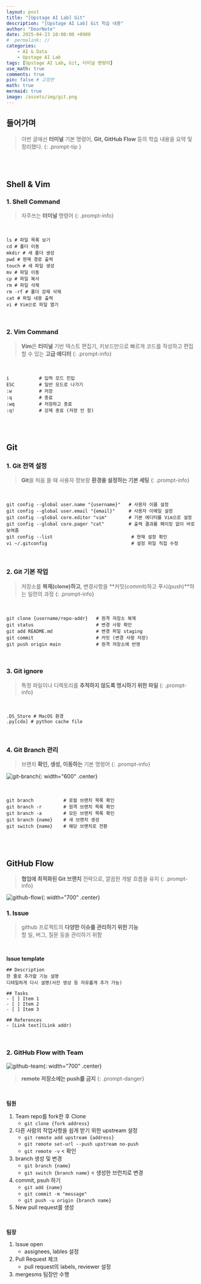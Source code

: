 ```yaml
---
layout: post
title: "[Upstage AI Lab] Git"
description: "[Upstage AI Lab] Git 학습 내용"
author: "DoorNote"
date: 2025-04-23 10:00:00 +0900
#  permalink: //
categories:
    - AI & Data
    - Upstage AI Lab
tags: [Upstage AI Lab, Git, 터미널 명령어]
use_math: true
comments: true
pin: false # 고정핀
math: true
mermaid: true
image: /assets/img/git.png
---
```


## 들어가며

> 이번 글에선 **터미널** 기본 명령어, **Git, GitHub Flow** 등의 학습 내용을 요약 및 정리했다.
{: .prompt-tip }

<br>
<br>

## Shell & Vim 

### 1. Shell Command

> 자주쓰는 **터미널** 명령어
{: .prompt-info}

<br>

```shell
ls # 파일 목록 보기  
cd # 폴더 이동  
mkdir # 새 폴더 생성  
pwd # 현재 경로 출력  
touch # 새 파일 생성  
mv # 파일 이동  
cp # 파일 복사  
rm # 파일 삭제  
rm -rf # 폴더 강제 삭제  
cat # 파일 내용 출력
vi # Vim으로 파일 열기
```

<br>

### 2. Vim Command

> **Vim**은 **터미널** 기반 텍스트 편집기, 키보드만으로 빠르게 코드를 작성하고 편집할 수 있는 **고급 에디터**
{: .prompt-info}

<br>

```shell
i           # 입력 모드 진입
ESC         # 일반 모드로 나가기
:w          # 저장
:q          # 종료
:wq         # 저장하고 종료
:q!         # 강제 종료 (저장 안 함)
```

<br>
<br>

## Git

### 1. Git 전역 설정

> **Git**을 처음 쓸 때 사용자 정보랑 **환경을 설정하는 기본 세팅**
{: .prompt-info}

<br>

```shell
git config --global user.name "{username}"   # 사용자 이름 설정
git config --global user.email "{email}"     # 사용자 이메일 설정
git config --global core.editor "vim"        # 기본 에디터를 Vim으로 설정
git config --global core.pager "cat"         # 출력 결과를 페이징 없이 바로 보여줌
git config --list                             # 현재 설정 확인
vi ~/.gitconfig                               # 설정 파일 직접 수정
```

<br>

### 2. Git 기본 작업

> 저장소를 **복제(clone)하고**, 변경사항을 **커밋(commit)하고 푸시(push)**하는 일련의 과정
{: .prompt-info}

<br>

```shell
git clone {username/repo-addr}   # 원격 저장소 복제
git status                       # 변경 사항 확인
git add README.md                # 변경 파일 staging
git commit                       # 커밋 (변경 사항 저장)
git push origin main             # 원격 저장소에 반영
```

<br>

### 3. Git ignore

> 특정 파일이나 디렉토리를 **추적하지 않도록 명시하기 위한 파일**
{: .prompt-info}

<br>

```shell
.DS_Store # MacOS 환경
.py[cdo] # python cache file
```

<br>

### 4. Git Branch 관리

> 브랜치 **확인, 생성, 이동하는** 기본 명령어
{: .prompt-info}

![git-branch](/assets/img/git-branch.png){: width="600" .center}

<br>

```shell
git branch           # 로컬 브랜치 목록 확인
git branch -r        # 원격 브랜치 목록 확인
git branch -a        # 모든 브랜치 목록 확인
git branch {name}    # 새 브랜치 생성
git switch {name}    # 해당 브랜치로 전환
```

<br>
<br>

## GitHub Flow

> **협업에 최적화된 Git 브랜치** 전략으로, 깔끔한 개발 흐름을 유지
{: .prompt-info}

![github-flow](/assets/img/github-flow.png){: width="700" .center}

### 1. Issue

> github 프로젝트의 **다양한 이슈를 관리하기 위한 기능**<br>
> 할 일, 버그, 질문 등을 관리하기 위함

<br>

**Issue template**

```shell
## Description
한 줄로 추가할 기능 설명
디테일하게 다시 설명(사진 영상 등 자유롭게 추가 가능)

## Tasks
- [ ] Item 1
- [ ] Item 2
- [ ] Item 3

## References
- [Link text](Link addr)
```

<br>

### 2. GitHub Flow with Team

![github-team](/assets/img/github-team.png){: width="700" .center}

> **remote 저장소에는 push를 금지**
{: .prompt-danger}

<br>

**팀원**

1. Team repo를 fork한 후 Clone
    - `git clone {fork address}`
2. 다른 사람의 작업사항을 쉽게 받기 위한 upstream 설정
    - `git remote add upstream {address}`
    - `git remote set-url --push upstream no-push`
    - `git remote -v` < 확인
3. branch 생성 및 변경
    - `git branch {name}`
    - `git switch {branch name}` < 생성한 브런치로 변경
4. commit, psuh 하기
    - `git add {name}`
    - `git commit -m "message"`
    - `git push -u origin {branch name}`
5. New pull request를 생성


<br>

**팀장**

1. Issue open
    - assignees, lables 설정
2. Pull Request 체크
    - pull request의 labels, reviewer 설정
3. mergesms 팀장만 수행
